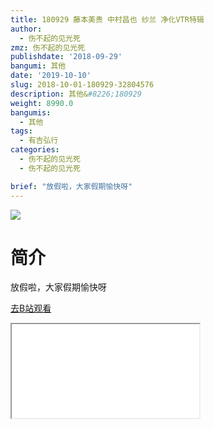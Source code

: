 ```yaml
---
title: 180929 藤本美贵 中村昌也 纱兰 净化VTR特辑
author:
  - 伤不起的见光死
zmz: 伤不起的见光死
publishdate: '2018-09-29'
bangumi: 其他
date: '2019-10-10'
slug: 2018-10-01-180929-32804576
description: 其他&#8226;180929
weight: 8990.0
bangumis:
  - 其他
tags:
  - 有吉弘行
categories:
  - 伤不起的见光死
  - 伤不起的见光死

brief: "放假啦，大家假期愉快呀"
---
```

![](https://raw.githubusercontent.com/tcgriffith/owaraisite/master/static/tmpimg/7a7df5c85efff4dd763883e6d55558499d49b510.png.480.jpg)
# 简介  
放假啦，大家假期愉快呀  

[去B站观看](https://www.bilibili.com/video/av32804576/)
<div class ="resp-container"><iframe class="testiframe" src="//player.bilibili.com/player.html?aid=32804576"", scrolling="no", allowfullscreen="true" > </iframe></div> 
